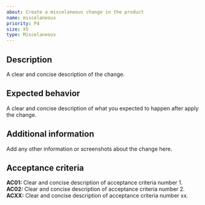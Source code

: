```yaml
---
about: Create a miscelaneous change in the product
name: miscelaneous
priority: P4
size: XS
type: Miscelaneous
---
```


## Description
A clear and concise description of the change.

## Expected behavior
A clear and concise description of what you expected to happen after apply the change.

## Additional information
Add any other information or screenshots about the change here.

## Acceptance criteria
**AC01:** Clear and concise description of acceptance criteria number 1.  
**AC02:** Clear and concise description of acceptance criteria number 2.  
**ACXX:** Clear and concise description of acceptance criteria number xx.  